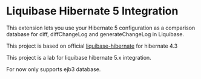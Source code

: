# Liquibase Hibernate 5 Integration

This extension lets you use your Hibernate 5 configuration as a comparison database for diff, diffChangeLog and generateChangeLog in Liquibase.

This project is based on official [liquibase-hibernate](https://github.com/liquibase/liquibase-hibernate) for hibernate 4.3


This project is a lab for liquibase hibernate 5.x integration.

For now only supports ejb3 database.